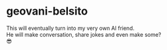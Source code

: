 # geovani-belsito
This will eventually turn into my very own AI friend.  
He will make conversation, share jokes and even make some?  
😎
